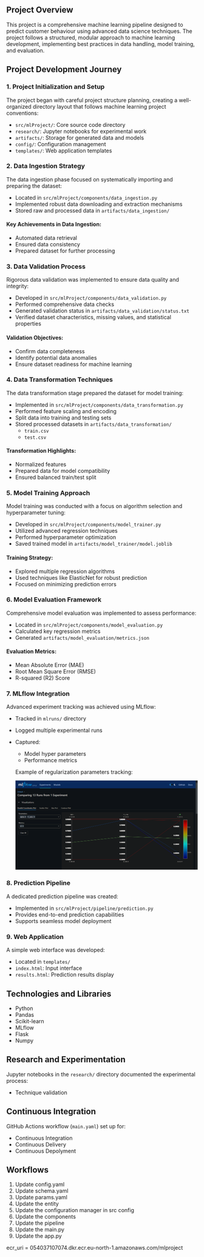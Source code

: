 
## Project Overview

This project is a comprehensive machine learning pipeline designed to predict customer behaviour using advanced data science techniques. The project follows a structured, modular approach to machine learning development, implementing best practices in data handling, model training, and evaluation.

## Project Development Journey

### 1. Project Initialization and Setup

The project began with careful project structure planning, creating a well-organized directory layout that follows machine learning project conventions:

- `src/mlProject/`: Core source code directory
- `research/`: Jupyter notebooks for experimental work
- `artifacts/`: Storage for generated data and models
- `config/`: Configuration management
- `templates/`: Web application templates

### 2. Data Ingestion Strategy

The data ingestion phase focused on systematically importing and preparing the dataset:

- Located in `src/mlProject/components/data_ingestion.py`
- Implemented robust data downloading and extraction mechanisms
- Stored raw and processed data in `artifacts/data_ingestion/`

#### Key Achievements in Data Ingestion:
- Automated data retrieval
- Ensured data consistency
- Prepared dataset for further processing

### 3. Data Validation Process

Rigorous data validation was implemented to ensure data quality and integrity:

- Developed in `src/mlProject/components/data_validation.py`
- Performed comprehensive data checks
- Generated validation status in `artifacts/data_validation/status.txt`
- Verified dataset characteristics, missing values, and statistical properties

#### Validation Objectives:
- Confirm data completeness
- Identify potential data anomalies
- Ensure dataset readiness for machine learning

### 4. Data Transformation Techniques

The data transformation stage prepared the dataset for model training:

- Implemented in `src/mlProject/components/data_transformation.py`
- Performed feature scaling and encoding
- Split data into training and testing sets
- Stored processed datasets in `artifacts/data_transformation/`
  - `train.csv`
  - `test.csv`

#### Transformation Highlights:
- Normalized features
- Prepared data for model compatibility
- Ensured balanced train/test split

### 5. Model Training Approach

Model training was conducted with a focus on algorithm selection and hyperparameter tuning:

- Developed in `src/mlProject/components/model_trainer.py`
- Utilized advanced regression techniques
- Performed hyperparameter optimization
- Saved trained model in `artifacts/model_trainer/model.joblib`

#### Training Strategy:
- Explored multiple regression algorithms
- Used techniques like ElasticNet for robust prediction
- Focused on minimizing prediction errors

### 6. Model Evaluation Framework

Comprehensive model evaluation was implemented to assess performance:

- Located in `src/mlProject/components/model_evaluation.py`
- Calculated key regression metrics
- Generated `artifacts/model_evaluation/metrics.json`

#### Evaluation Metrics:
- Mean Absolute Error (MAE)
- Root Mean Square Error (RMSE)
- R-squared (R2) Score

### 7. MLflow Integration

Advanced experiment tracking was achieved using MLflow:

- Tracked in `mlruns/` directory
- Logged multiple experimental runs
- Captured:
  - Model hyper parameters
  - Performance metrics

  Example of regularization parameters tracking:

  ![Image3](./screenshots/abc2.png)
  

### 8. Prediction Pipeline

A dedicated prediction pipeline was created:

- Implemented in `src/mlProject/pipeline/prediction.py`
- Provides end-to-end prediction capabilities
- Supports seamless model deployment

### 9. Web Application

A simple web interface was developed:

- Located in `templates/`
- `index.html`: Input interface
- `results.html`: Prediction results display

## Technologies and Libraries

- Python
- Pandas
- Scikit-learn
- MLflow
- Flask
- Numpy

## Research and Experimentation

Jupyter notebooks in the `research/` directory documented the experimental process:

- Technique validation

## Continuous Integration

GitHub Actions workflow (`main.yaml`) set up for:
- Continuous Integration
- Continuous Delivery
- Continuous Depolyment



## Workflows

1. Update config.yaml
2. Update schema.yaml
3. Update params.yaml
4. Update the entity
5. Update the configuration manager in src config
6. Update the components
7. Update the pipeline 
8. Update the main.py
9. Update the app.py





  ecr_uri = 054037107074.dkr.ecr.eu-north-1.amazonaws.com/mlproject
